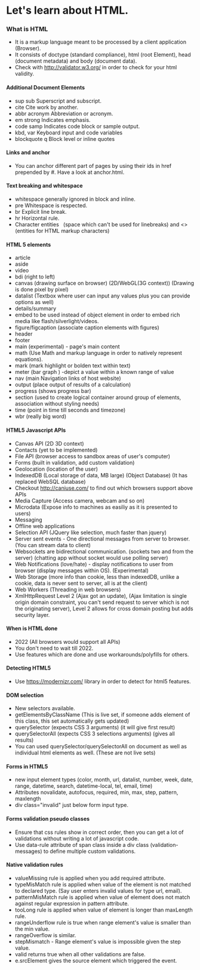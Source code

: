 # Let's learn about HTML.

### What is HTML
- It is a markup language meant to be processed by a client application (Browser).
- It consists of doctype (standard compliance), html (root Element), head (document metadata) and body (document data).
- Check with http://validator.w3.org/ in order to check for your html validity.

#### Additional Document Elements
- sup sub Superscript and subscript.
- cite Cite work by another.
- abbr acronym Abbreviation or acronym.
- em strong  Indicates emphasis.
- code samp Indicates code block or sample output.
- kbd, var Keyboard input and code variables
- blockquote q Block level or inline quotes

#### Links and anchor
- You can anchor different part of pages by using their ids in href prepended by #. Have a look at anchor.html.

#### Text breaking and whitespace
- whitespace generally ignored in block and inline.
- pre Whitespace is respected.
- br Explicit line break.
- hr Horizontal rule.
- Character entities &nbsp; (space which can't be used for linebreaks)   and &lt;&gt; (entities for HTML markup characters)

#### HTML 5 elements
- article
- aside
- video
- bdi (right to left)
- canvas (drawing surface on browser) (2D/WebGL(3G context)) (Drawing is done pixel by pixel)
- datalist (Textbox where user can input any values plus you can provide options as well)
- details/summary
- embed to be used instead of object element in order to embed rich media like flash/silverlight/videos.
- figure/figcaption (associate caption elements with figures)
- header
- footer
- main (experimental) - page's main content
- math (Use Math and markup language in order to natively represent equations).
- mark (mark highlight or bolden text within text)
- meter (bar graph ) -depict a value within a known range of value
- nav (main Navigation links of host website)
- output (place output of results of a calculation)
- progress (shows progress bar)
- section (used to create logical container around group of elements, association without styling needs)
- time (point in time till seconds and timezone)
- wbr (really big word)


#### HTML5 Javascript APIs
- Canvas API (2D 3D context)
- Contacts (yet to be implemented)
- File API (browser access to sandbox areas of user's computer) 
- Forms (built in validation, add custom validation)
- Geolocation (location of the user)
- IndexedDB (Local storage of data, MB large) (Object Database) (It has replaced WebSQL database)
- Checkout http://caniuse.com/ to find out which browsers support above APIs
- Media Capture (Access camera, webcam and so on)
- Microdata (Expose info to machines as easiliy as it is presented to users)
- Messaging 
- Offline web applications
- Selection API (JQuery like selection, much faster than jquery)
- Server sent events - One directional messages from server to browser. (You can stream data to client)
- Websockets are bidirectional communication. (sockets two and from the server) (chatting app without socket would use polling server)
- Web Notifications (love/hate) - display notifications to user from browser (display messages within OS). (Experimental)
- Web Storage (more info than cookie, less than indexedDB, unlike a cookie, data is never sent to server, all is at the client)
- Web Workers (Threading in web browsers)
- XmlHttpRequest Level 2 (Ajax got an update), (Ajax limitation is single origin domain constraint, you can't send request to server which is not the originating server), Level 2 allows for cross domain posting but adds security layer.

#### When is HTML done
- 2022 (All browsers would support all APIs)
- You don't need to wait till 2022. 
- Use features which are done and use workarounds/polyfills for others.

#### Detecting HTML5
- Use https://modernizr.com/ library in order to detect for html5 features.

#### DOM selection
- New selectors available.
- getElementsByClassName (This is live set, if someone adds element of this class, this set automatically gets updated)
- querySelector (expects CSS 3 arguments) (it will give first result)
- querySelectorAll (expects CSS 3 selections arguments) (gives all results)
- You can used querySelector/querySelectorAll on document as well as individual html elements as well. (These are not live sets)

#### Forms in HTML5
- new input element types (color, month, url, datalist, number, week, date, range, datetime, search, datetime-local, tel, email, time)
- Attributes novalidate, autofocus, required, min, max, step, pattern, maxlength
- div class="invalid" just below form input type.

#### Forms validation pseudo classes
- Ensure that css rules show in correct order, then you can get a lot of validations without writing a lot of javascript code.
- Use data-rule attribute of span class inside a div class (validation-messages) to define multiple custom validations.

#### Native validation rules
- valueMissing rule is applied when you add required attribute.
- typeMisMatch rule is applied when value of the element is not matched to declared type. (Say user enters invalid values for type url, email).
- patternMisMatch rule is applied when value of element does not match against regular expression in pattern attribute.
- tooLong rule is applied when value of element is longer than maxLength rule.
- rangeUnderflow rule is true when range element's value is smaller than the min value.
- rangeOverflow is similar.
- stepMismatch - Range element's value is impossible given the step value.
- valid returns true when all other validations are false.
- e.srcElement gives the source element which triggered the event.
